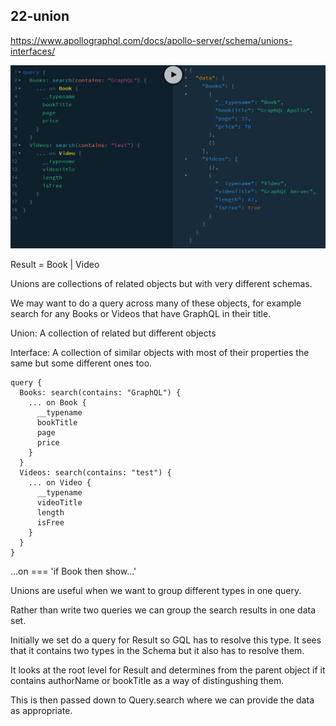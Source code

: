 ## 22-union

https://www.apollographql.com/docs/apollo-server/schema/unions-interfaces/

![gql](../_images/22-unions.png)

Result = Book | Video

Unions are collections of related objects but with very different schemas.

We may want to do a query across many of these objects, for example search for any Books or Videos that have GraphQL in their title.

Union: A collection of related but different objects

Interface: A collection of similar objects with most of their properties the same but some different ones too.

```
query {
  Books: search(contains: "GraphQL") {
    ... on Book {
      __typename
      bookTitle
      page
      price
    }
  }
  Videos: search(contains: "test") {
    ... on Video {
      __typename
      videoTitle
      length
      isFree
    }
  }
}

```

...on === 'if Book then show...'

Unions are useful when we want to group different types in one query.

Rather than write two queries we can group the search results in one data set.

Initially we set do a query for Result so GQL has to resolve this type. It sees that it contains two types in the Schema but it also has to resolve them.

It looks at the root level for Result and determines from the parent object if it contains authorName or bookTitle as a way of distingushing them.

This is then passed down to Query.search where we can provide the data as appropriate.
